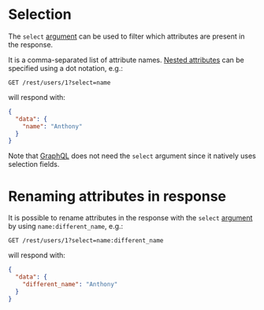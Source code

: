 # Selection

The `select` [argument](rpc.md#rpc) can be used to
filter which attributes are present in the response.

It is a comma-separated list of attribute names.
[Nested attributes](relations.md#populating-nested-collections) can be
specified using a dot notation, e.g.:

```HTTP
GET /rest/users/1?select=name
```

will respond with:

```json
{
  "data": {
    "name": "Anthony"
  }
}
```

Note that [GraphQL](graphql.md#selection-and-population) does not need the
`select` argument since it natively uses selection fields.

# Renaming attributes in response

It is possible to rename attributes in the response with the `select`
[argument](rpc.md#rpc) by using `name:different_name`, e.g.:

```HTTP
GET /rest/users/1?select=name:different_name
```

will respond with:

```json
{
  "data": {
    "different_name": "Anthony"
  }
}
```
